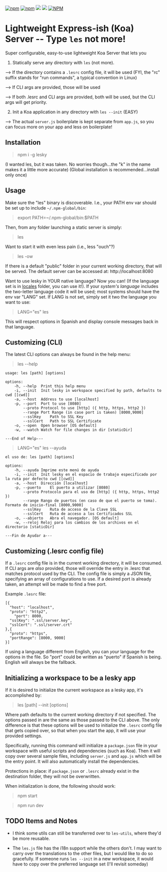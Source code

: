 [![npm](https://img.shields.io/npm/v/lesky)](https://www.npmjs.com/package/lesky)
[![npm](https://img.shields.io/npm/dt/lesky)](https://www.npmjs.com/package/lesky)
[![](https://gitlab.com/richardeschloss/les/badges/master/pipeline.svg)](https://gitlab.com/richardeschloss/les)
[![](https://gitlab.com/richardeschloss/les/badges/master/coverage.svg)](https://gitlab.com/richardeschloss/les)
[![NPM](https://img.shields.io/npm/l/lesky)](https://github.com/richardeschloss/les/blob/development/LICENSE)

# Lightweight Express-ish (Koa) Server -- Type `les` not more!

Super configurable, easy-to-use lightweight Koa Server that lets you
1. Statically serve any directory with `les` (not more). 

--> If the directory contains a `.lesrc` config file, it will be used (FYI, the "rc" suffix stands for "run commands", a typical convention in Linux)

--> If CLI args are provided, those will be used

--> If both .lesrc and CLI args are provided, both will be used, but the CLI args will get priority. 

2. Init a Koa application in any directory with `les --init` (EASY)

--> The actual `server.js` boilerplate is kept separate from `app.js`, so you can focus more on your app and less on boilerplate! 


## Installation

> npm i -g lesky

(I wanted les, but it was taken. No worries though...the "k" in the name makes it a little more accurate)
(Global installation is recommended...install only once)

## Usage

Make sure the "les" binary is discoverable. I.e., your PATH env var should be set up to include `~/.npm-global/bin`:

> export PATH=~/.npm-global/bin:\$PATH

Then, from any folder launching a static server is simply:

> les

Want to start it with even less pain (i.e., less "ouch"?)

> les -ow

If there is a default "public" folder in your current working directory, that will be served. The default server can be accessed at: http://localhost:8080

Want to use lesky in YOUR native language? Now you can! (If the language set is in [locales](https://github.com/richardeschloss/les/tree/master/locales) folder, you can use it!). If your *system's language* includes the two-letter language code it will be used; most systems should have the env var "LANG" set. If LANG is not set, simply set it two the language you want to use:

> LANG="es" les 

This will respect options in Spanish and display console messages back in that language.

## Customizing (CLI)

The latest CLI options can always be found in the help menu:

> les --help

```
usage: les [path] [options]

options:
	-h,	--help	Print this help menu
	-i,	--init	Init lesky in workspace specified by path, defaults to cwd [[cwd]]
	-a,	--host	Address to use [localhost]
	-p,	--port	Port to use [8080]
		--proto	Protocol to use [http] ({ http, https, http2 })
		--range	Port Range (in case port is taken) [8000,9000]
		--sslKey	Path to SSL Key
		--sslCert	Path to SSL Certificate
	-o,	--open	Open browser [OS default]
	-w,	--watch	Watch for file changes in dir [staticDir]

---End of Help---

```

> LANG="es" les --ayuda
```
el uso de: les [path] [options]

options:
	-h,	--ayuda	Imprime este menú de ayuda
	-i,	--init	Init lesky en el espacio de trabajo especificado por la ruta por defecto cwd [[cwd]]
	-a,	--host	Dirección [localhost]
	-p,	--puerto	El puerto a utilizar [8080]
		--proto	Protocolo para el uso de [http] ({ http, https, http2 })
		--range	Rango de puertos (en caso de que el puerto se toma). Formato de inicio-final [8000,9000]
		--sslKey	Ruta de acceso de la Clave SSL
		--sslCert	Ruta de acceso a los Certificados SSL
	-o,	--abierto	Abra el navegador. [OS default]
	-w,	--reloj	Reloj para los cambios de los archivos en el directorio [staticDir]

---Fin de Ayudar a---
```


## Customizing (.lesrc config file)

If a `.lesrc` config file is in the current working directory, it will be consumed. If CLI args are _also_ provided, those will override the entry in .lesrc that matches protocol used by the CLI. The config file is simply a JSON file, specifying an array of configurations to use. If a desired port is already taken, an attempt will be made to find a free port.

Example `.lesrc` file:

```
[{
  "host": "localhost",
  "proto": "http2",
	"port": 8000,
  "sslKey": ".ssl/server.key",
  "sslCert": ".ssl/server.crt"
},{
  "proto": "https",
  "portRange": [8000, 9000]
}]
```

If using a language different from English, you can *your* language for the options in the file. So "port" could be written as "puerto" if Spanish is being. English will always be the fallback.

## Initializing a workspace to be a lesky app

If it is desired to initialize the current workspace as a lesky app, it's accomplished by:

> les [path] --init [options]

Where path defaults to the current working directory if not specified. The options passed in are the same as those passed to the CLI above. The only difference is that these options will be used to initialize the `.lesrc` config file that gets copied over, so that when you start the app, it will use your provided settings. 

Specifically, running this command will initialize a `package.json` file in your workspace with useful scripts and dependencies (such as Koa). Then it will copy over several sample files, including `server.js` and `app.js` which will be the entry point. It will also automatically install the dependencies. 

Protections in place: if `package.json` or `.lesrc` already exist in the destination folder, they will not be overwritten.

When initialization is done, the following should work:

> npm start 

> npm run dev 

## TODO Items and Notes

- I think some utils can still be transferred over to `les-utils`, where they'd be more reusable.

- The `les.js` file has the i18n support while the others don't. I may want to carry over the translations to the other files, but I would like to do so gracefully. If someone runs `les --init` in a new workspace, it would have to copy over the preferred language set (I'll revisit someday)
